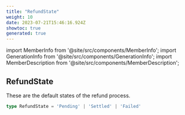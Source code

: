 ```yaml
---
title: "RefundState"
weight: 10
date: 2023-07-21T15:46:16.924Z
showtoc: true
generated: true
---
```

<!-- This file was generated from the Vendure source. Do not modify. Instead, re-run the "docs:build" script -->
import MemberInfo from '@site/src/components/MemberInfo';
import GenerationInfo from '@site/src/components/GenerationInfo';
import MemberDescription from '@site/src/components/MemberDescription';


## RefundState

<GenerationInfo sourceFile="packages/core/src/service/helpers/refund-state-machine/refund-state.ts" sourceLine="13" packageName="@vendure/core" />

These are the default states of the refund process.

```ts title="Signature"
type RefundState = 'Pending' | 'Settled' | 'Failed'
```
